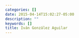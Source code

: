 ```yaml
---
categories: []
date: 2015-04-14T15:02:27-05:00
description: ""
keywords: []
title: Iván González Aguilar
---
```


<script src="//platform.linkedin.com/in.js" type="text/javascript"></script>

<script type="IN/MemberProfile" data-id="https://www.linkedin.com/in/ivangonzalezaguilar" data-format="inline"></script>

